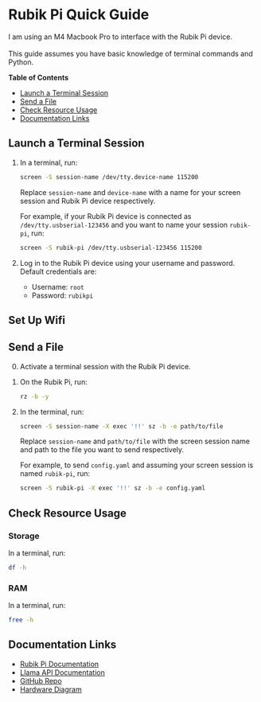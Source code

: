 # Rubik Pi Quick Guide

I am using an M4 Macbook Pro to interface with the Rubik Pi device.<br><br>
This guide assumes you have basic knowledge of terminal commands and Python.

**Table of Contents**
- [Launch a Terminal Session](#launch-a-terminal-session)
- [Send a File](#send-a-file)
- [Check Resource Usage](#check-resource-usage)
- [Documentation Links](#documentation-links)

## Launch a Terminal Session
1. In a terminal, run:
    ```bash
    screen -S session-name /dev/tty.device-name 115200
    ```
    Replace `session-name` and `device-name` with a name for your screen session and Rubik Pi device respectively.

    For example, if your Rubik Pi device is connected as `/dev/tty.usbserial-123456` and you want to name your session `rubik-pi`, run:
    ```bash
    screen -S rubik-pi /dev/tty.usbserial-123456 115200
    ```

2. Log in to the Rubik Pi device using your username and password.
    Default credentials are:
    - Username: `root`
    - Password: `rubikpi`

## Set Up Wifi

## Send a File
0. Activate a terminal session with the Rubik Pi device.
1. On the Rubik Pi, run:
    ```bash
    rz -b -y
    ```
2. In the terminal, run:
    ```bash
    screen -S session-name -X exec '!!' sz -b -e path/to/file
    ```
    Replace `session-name` and `path/to/file` with the screen session name and path to the file you want to send respectively.

    For example, to send `config.yaml` and assuming your screen session is named `rubik-pi`, run:
    ```bash
    screen -S rubik-pi -X exec '!!' sz -b -e config.yaml
    ```

## Check Resource Usage
### Storage
In a terminal, run:
```bash
df -h
```

### RAM
In a terminal, run:
```bash
free -h
```

## Documentation Links
- [Rubik Pi Documentation](https://www.thundercomm.com/rubik-pi-3/en/docs/rubik-pi-3-user-manual/)
- [Llama API Documentation](https://llama.developer.meta.com/docs/overview/)
- [GitHub Repo](https://github.com/thatrandomfrenchdude/rubik)
- [Hardware Diagram](https://www.thundercomm.com/rubik-pi-3/en/docs/rubik-pi-3-user-manual/1.0.0-a/peripherals-and-interfaces/)